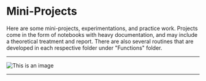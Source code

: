 # Mini-Projects

Here are some mini-projects, experimentations, and practice work. Projects come in the form of notebooks with heavy documentation, and may include a theoretical treatment and report. There are also several routines that are developed in each respective folder under "Functions" folder. 


--------------------------------------------
![This is an image](http://www.quickmeme.com/meme/3t7jdl)

--------------------------------------------

